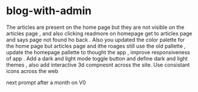 # blog-with-admin
The articles are present on the home page but they are not visible on the articles page , and also clicking readmore on homepage get to articles page and says page not found ho back . Also you updated the color palette for the home page but articles page and ithe roages still use the old pallette , update the homepage pallette to thought the app , improve responsiveness of app . Add a dark and light mode toggle button and define dark and light themes , also add interactive 3d compnesnt across the site. Use consistant icons across the web

next prompt after a month on V0
